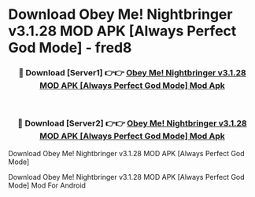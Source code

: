 # Download Obey Me! Nightbringer v3.1.28 MOD APK [Always Perfect God Mode] - fred8


<div align="center">
<h3>🔴 Download [Server1] 👉👉 <a href="https://apk-comot.site?title=Obey_Me!_Nightbringer_v3.1.28_MOD_APK_[Always_Perfect_God_Mode]">Obey Me! Nightbringer v3.1.28 MOD APK [Always Perfect God Mode] Mod Apk</a></h3><br>
<h3>🔴 Download [Server2] 👉👉 <a href="https://apk-comot.site?title=Obey_Me!_Nightbringer_v3.1.28_MOD_APK_[Always_Perfect_God_Mode]">Obey Me! Nightbringer v3.1.28 MOD APK [Always Perfect God Mode] Mod Apk</a></h3>
</div>



Download Obey Me! Nightbringer v3.1.28 MOD APK [Always Perfect God Mode] 

Download Obey Me! Nightbringer v3.1.28 MOD APK [Always Perfect God Mode] Mod For Android